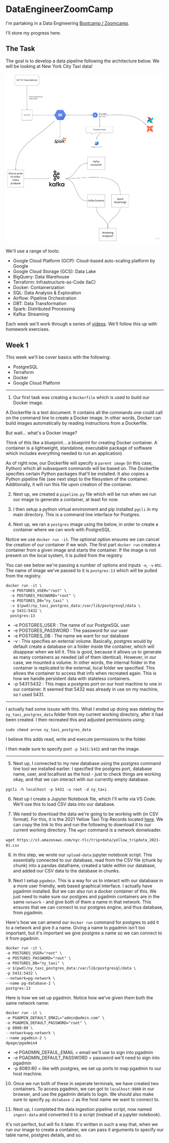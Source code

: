 # DataEngineerZoomCamp

I'm partaking in a Data Engineering [Bootcamp / Zoomcamp](https://github.com/DataTalksClub/data-engineering-zoomcamp). 

I'll store my progress here.

## The Task 

The goal is to develop a data pipeline following the architecture below. We will be looking at New York City Taxi data!

![Alt text](/images/arch_1.jpg?raw=true "Optional Title")

We'll use a range of tools:

* Google Cloud Platform (GCP): Cloud-based auto-scaling platform by Google
* Google Cloud Storage (GCS): Data Lake
* BigQuery: Data Warehouse
* Terraform: Infrastructure-as-Code (IaC)
* Docker: Containerization
* SQL: Data Analysis & Exploration
* Airflow: Pipeline Orchestration
* DBT: Data Transformation
* Spark: Distributed Processing
* Kafka: Streaming

Each week we'll work through a series of [videos](https://youtube.com/playlist?list=PL3MmuxUbc_hJed7dXYoJw8DoCuVHhGEQb). We'll follow this up with homework exercises.

## Week 1

This week we'll be cover basics with the following:

* PostgreSQL
* Terraform
* Docker
* Google Cloud Platform

---

1. Our first task was creating a `Dockerfile` which is used to build our Docker image.

A Dockerfile is a text document. It contains all the commands one could call on the command line to create a Docker image. In other words, Docker can build images automatically by reading instructions from a Dockerfile.

But wait... what's a Docker image?

Think of this like a blueprint... a blueprint for creating Docker container. A container is a lightweight, standalone, executable package of software which includes everything needed to run an application)

As of right now, our Dockerfile will specify a `parent image` (in this case, Python) which all subsequent commands will be based on. The Dockerfile specifies certain Python packages that'll be installed. It also copies a Python pipeline file (see next step) to the filesystem of the container. Additionally, it will run this file upon creation of the container.

2. Next up, we created a `pipeline.py` file which will be run when we run our image to generate a container, at least for now.

3. I then setup a python virtual environment and pip installed `pgcli` in my main directory. This is a command line interface for Postgres.

4. Next up, we ran a `postgres` image using the below, in order to create a container where we can work with PostgreSQL. 

Notice we use `docker run -it`. The optional option ensures we can cancel the creation of our container if we wish. The first part `docker run` creates a container from a given image and starts the container. If the image is not present on the local system, it is pulled from the registry.

You can see below we're passing a number of options and inputs `-e`, `-v` etc. The name of image we've passed to it is `postgres:13` which will be pulled from the registry. 

```
docker run -it \
  -e POSTGRES_USER="root" \
  -e POSTGRES_PASSWORD="root" \
  -e POSTGRES_DB="ny_taxi" \
  -v $(pwd)/ny_taxi_postgres_data:/var/lib/postgresql/data \
  -p 5431:5432 \
  postgres:13
  ```

* -e POSTGRES_USER : The name of our PostgreSQL user
* -e POSTGRES_PASSWORD : The password for our user
* -e POSTGRES_DB : The name we want for our database
* -v : This specifies an external volume. Basically, postgres would by default create a database on a folder inside the container, which will disappear when we kill it. This is good, because it allows us to generate as many containers as needed (all of them identical). However, in our case, we mounted a volume. In other words, the internal folder in the container is replicated to the external, local folder we specified. This allows the container to access that info when recreated again. This is how we handle persistent data with stateless containers.
* -p 5431:5432 : This maps a postgres port on our host machine to one in our container. It seemed that 5432 was already in use on my machine, so I used 5431. 

---

I actually had some issues with this. What I ended up doing was deleting the `ny_taxi_postgres_data` folder from my current working directory, after it had been created. I then recreated this and adjusted permissions using:

`sudo chmod a+rwx ny_taxi_postgres_data`

I believe this adds read, write and execute permissions to the folder.

I then made sure to specify port `-p 5431:5432` and ran the image.

---

5. Next up, I connected to my new database using the postgres command line tool we installed earlier. I specified the postgres port, database name, user, and localhost as the host - just to check things are working okay, and that we can interact with our currently empty database.

`pgcli -h localhost -p 5431 -u root -d ny_taxi`

6. Next up I create a Jupyter Notebook file, which I'll write via VS Code. We'll use this to load CSV data into our database.

7. We need to download the data we're going to be working with (in CSV format). For this, it is the 2021 Yellow Taxi Trip Records located [here](https://www1.nyc.gov/site/tlc/about/tlc-trip-record-data.page). We can copy the link to this and run the following to download it to our current working directory. The `wget` command is a network donwloader.

`wget https://s3.amazonaws.com/nyc-tlc/trip+data/yellow_tripdata_2021-01.csv`

8. In this step, we wrote our `upload-data` jupyter notebook script. This essentially connected to our database, read from the CSV file (chunk by chunk) into a pandas dataframe, created a table within our database, and added our CSV data to the database in chunks.

9. Next I setup `pgadmin`. This is a way for us to interact with our database in a more user friendly, web based graphical interface. I actually have pgadmin installed. But we can also run a docker container of this. We just need to make sure our postgres and pgadmin containers are in the same `network` - and give both of them a name in that network. This ensures that we can connect to our postgres engine, and thus database, from pgadmin.

Here's how we can amend our `docker run` command for postgres to add it to a network and give it a name. Giving a name to pgadmin isn't too important, but it's important we give postgres a name so we can connect to it from pgadmin.

```
docker run -it \
-e POSTGRES_USER="root" \
-e POSTGRES_PASSWORD="root" \
-e POSTGRES_DB="ny_taxi" \
-v $(pwd)/ny_taxi_postgres_data:/var/lib/postgresql/data \
-p 5431:5432 \
--network=pg-network \
--name pg-database-2 \
postgres:13
```

Here is how we set up pgadmin. Notice how we've given them both the same network name:

```
docker run -it \
-e PGADMIN_DEFAULT_EMAIL="admin@admin.com" \
-e PGADMIN_DEFAULT_PASSWORD="root" \
-p 8080:80 \
--network=pg-network \
--name pgadmin-2 \
dpage/pgadmin4
```

* -e PGADMIN_DEFAUL_EMAIL = email we'll use to sign into pgadmin
* -e PGADMIN_DEFAULT_PASSWORD = password we'll need to sign into pgadmin
* -p 8080:80 = like with postgres, we set up ports to map pgadmin to our host machine.

10. Once we run both of these in seperate terminals, we have created two containers. To access pgadmin, we can got to `localhost:8080` in our browser, and use the pgadmin details to login. We should also make sure to specify `pg-database-2` as the host name we want to connect to.

11.  Next up, I completed the data ingestion pipeline script, now named `ingest-data` and converted it to a script (instead of a jupyter notebook). 

It's not perfect, but will fix it later. It's written in such a way that, when we run our image to create a container, we can pass it arguments to specify our table name, postgres details, and so.





